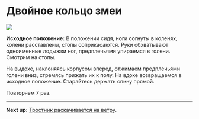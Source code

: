 # Двойное кольцо змеи



![](../img/17.png)

**Исходное положение:** В положении сидя, ноги согнуты в коленях, колени
расставлены, стопы соприкасаются. Руки обхватывают одноименные лодыжки ног,
предплечьями упираемся в голени. Смотрим на стопы.

На выдохе, наклоняясь корпусом вперед, отжимаем предплечьями голени вниз,
стремясь прижать их к полу. На вдохе возвращаемся в исходное положение.
Старайтесь держать спину прямой.

Повторяем 7 раз.

***

**Next up:** [Тростник раскачивается на ветру](../18).
